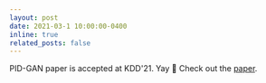 ```yaml
---
layout: post
date: 2021-03-1 10:00:00-0400
inline: true
related_posts: false
---
```


PID-GAN paper is accepted at KDD'21. Yay :tada: Check out the [paper](https://arxiv.org/pdf/2106.02993).